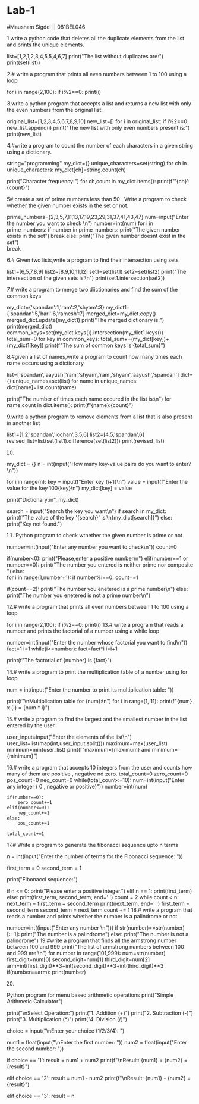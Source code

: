 # Lab-1
#Mausham Sigdel || 081BEL046

1.write a python code that deletes all the duplicate elements from the list and prints the unique elements.
 
list=[1,2,1,2,3,4,5,5,4,6,7]
print("The list without duplicates are:")
print(set(list))

2.# write a program that prints all even numbers between 1 to 100 using a loop

for i in range(2,100):
    if i%2==0:
        print(i)

3.write a python program that accepts a list and returns a new list with only the even numbers from the original list.

original_list=[1,2,3,4,5,6,7,8,9,10]
new_list=[]
for i in original_list:
    if i%2==0:
        new_list.append(i)
print("The new list with only even numbers present is:")
print(new_list)

4.#write a program to count the number of each characters in a given string using a dictionary.

string="programming"
my_dict={}
unique_characters=set(string)
for ch in unique_characters:
    my_dict[ch]=string.count(ch)

print("Character frequency:")
for ch,count in my_dict.items():
    print(f"'{ch}':{count}")

5# create a set of prime numbers less than  50 . Write a program to check whether the given number exists in the set or not.

prime_numbers={2,3,5,7,11,13,17,19,23,29,31,37,41,43,47}
num=input("Enter the number you want to check \n")
number=int(num)
for i in prime_numbers:
    if number in prime_numbers:
        print("The given number exists in the set")
        break
    else:
        print("The given number doesnt exist in the set")    
        break

6.# Given two lists,write a program to find their intersection using sets

list1=[6,5,7,8,9]
list2=[8,9,10,11,12]
set1=set(list1)
set2=set(list2)
print("The intersection of the given sets is:\n")
print(set1.intersection(set2))

7.# write a program to merge two diictionaries and find the sum of the common keys

my_dict={'spandan':1,'ram':2,'shyam':3}
my_dict1={'spandan':5,'hari':6,'ramesh':7}
merged_dict=my_dict.copy()
merged_dict.update(my_dict1)
print("The merged dictionary is:")
print(merged_dict)
common_keys=set(my_dict.keys()).intersection(my_dict1.keys())
total_sum=0
for key in common_keys:
    total_sum+=(my_dict[key])+(my_dict1[key])
print(f"The sum of common keys is {total_sum}")    

8.#given a list of names,write a program to count how many times each name occurs using a dictionary

list=['spandan','aayush','ram','shyam','ram','shyam','aayush','spandan']
dict={}
unique_names=set(list)
for name in unique_names:
    dict[name]=list.count(name)

print("The number of times each name occured in the list is:\n")
for name,count in dict.items():
    print(f"{name}:{count}")  

9.write a python program to remove elements from a list that is also present in another list

list1=[1,2,'spandan','lochan',3,5,6]
list2=[4,5,'spandan',6]
revised_list=list(set(list1).difference(set(list2)))
print(revised_list)


10.
my_dict = {}
n = int(input("How many key-value pairs do you want to enter?\n"))

for i in range(n):
    key = input(f"Enter key {i+1}\n")
    value = input(f"Enter the value for the key 100{key}\n")
    my_dict[key] = value

print("Dictionary:\n", my_dict)

search = input("Search the key you want\n")
if search in my_dict:
    print(f"The value of the key '{search}' is:\n{my_dict[search]}")
else:
    print("Key not found.")



11. Python program to check wthether the given number is prime or not

number=int(input("Enter any number you want to check\n"))
count=0

if(number<0):
    print("Please,enter a positive number\n")
elif(number==1 or number==0):
    print("The number you entered is neither prime nor composite ")
else:    
    for i in range(1,number+1):
        if number%i==0:
            count+=1
        
if(count==2):
    print("The number you enetered is a prime number\n")
else:
    print("The number you enetered is not a prime number\n")   


12.# write a program that prints all even numbers between 1 to 100 using a loop

for i in range(2,100):
    if i%2==0:
        print(i)
13.# write a program that reads a number and prints the factorial of a number using a while loop

number=int(input("Enter the number whose factorial you want to find\n"))
fact=1
i=1
while(i<=number):
    fact=fact*i
    i=i+1

print(f"The factorial of {number} is {fact}")    

14.# write a program to print the multiplication table of a number using for loop

num = int(input("Enter the number to print its multiplication table: "))

print(f"\nMultiplication table for {num}:\n")
for i in range(1, 11):
    print(f"{num} x {i} = {num * i}")


15.# write a program to find the largest and the smallest number in the list entered by the user

user_input=input("Enter the elements of the list\n")
user_list=list(map(int,user_input.split()))
maximum=max(user_list)
minimum=min(user_list)
print(f"maximum={maximum} and minimum={minimum}")

16.# write a program that accepts 10 integers from the user and counts how many of them are positive , negative nd zero.
total_count=0
zero_count=0
pos_count=0
neg_count=0
while(total_count<=10):
    num=int(input("Enter any integer ( 0 , negative or positive)"))
    number=int(num)
   
    
    if(number==0):
        zero_count+=1
    elif(number<=0):
        neg_count+=1
    else:
        pos_count+=1

    total_count+=1   
17.# Write a program to generate the fibonacci sequence upto n terms

n = int(input("Enter the number of terms for the Fibonacci sequence: "))

first_term = 0
second_term = 1

print("Fibonacci sequence:")

if n <= 0:
    print("Please enter a positive integer.")
elif n == 1:
    print(first_term)
else:
    print(first_term, second_term, end=' ')
    count = 2
    while count < n:
        next_term = first_term + second_term
        print(next_term, end=' ')
        first_term = second_term
        second_term = next_term
        count += 1
18.# write a program that reads a number and prints whether the number is a palindrome or not

number=int((input("Enter any number \n")))
if str(number)==str(number)[::-1]:
    print("The number is a palindrome")
else:
    print("The number is not a palindrome")
19.#write a program that finds all the armstrong number between 100 and 999
print("The list of armstrong numbers between 100 and 999 are:\n")
for number in range(101,999):
    num=str(number)
    first_digit=num[0]
    second_digit=num[1]
    third_digit=num[2]
    arm=int(first_digit)**3+int(second_digit)**3+int(third_digit)**3
    if(number==arm):
        print(number)

   20.  
Python program for menu based arithmetic operations
print("Simple Arithmetic Calculator")

print("\nSelect Operation:")
print("1. Addition (+)")
print("2. Subtraction (-)")
print("3. Multiplication (*)")
print("4. Division (/)")

choice = input("\nEnter your choice (1/2/3/4): ")


num1 = float(input("\nEnter the first number: "))
num2 = float(input("Enter the second number: "))


if choice == '1':
    result = num1 + num2
    print(f"\nResult: {num1} + {num2} = {result}")

elif choice == '2':
    result = num1 - num2
    print(f"\nResult: {num1} - {num2} = {result}")

elif choice == '3':
    result = n
       

